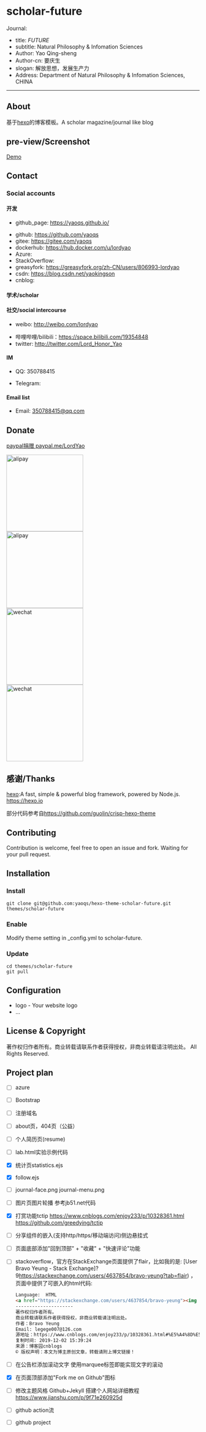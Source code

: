 # scholar-future

Journal:

+ title: *FUTURE*
+ subtitle: Natural Philosophy & Infomation Sciences
+ Author: Yao Qing-sheng
+ Author-cn: 要庆生
+ slogan: 解放思想，发展生产力
+ Address: Department of Natural Philosophy & Infomation Sciences, CHINA

---

## About

基于[hexo](https://github.com/hexojs/hexo)的博客模板。A scholar magazine/journal like blog

## pre-view/Screenshot

[Demo](https://yaoqs.github.io)

## Contact

### Social accounts

#### 开发

- github_page: <https://yaoqs.github.io/>
+ github: <https://github.com/yaoqs>
+ gitee: <https://gitee.com/yaoqs>
+ dockerhub: <https://hub.docker.com/u/lordyao>
+ Azure:
+ StackOverflow:
+ greasyfork: <https://greasyfork.org/zh-CN/users/806993-lordyao>
+ csdn: <https://blog.csdn.net/yaokingson>
+ cnblog:

#### 学术/scholar

#### 社交/social intercourse

- weibo: <http://weibo.com/lordyao>
+ 哔哩哔哩/bilibili：<https://space.bilibili.com/19354848>
+ twitter: <http://twitter.com/Lord_Honor_Yao>

#### IM

- QQ: 350788415
+ Telegram:

#### Email list

- Email: 350788415@qq.com

## Donate

[paypal捐赠 paypal.me/LordYao](https://www.paypal.com/cgi-bin/webscr?cmd=_xclick&business=243292490@qq.com&currency_code=USD&amount=1&return=http://yaoqs.github.com/about.html&item_name=LordYao%27s%20Blog&undefined_quantity=1)

<image alt="alipay" src="https://yaoqs.github.io/images/支付宝收款码.jpg" width="200"/><br>
<image alt="alipay" src="https://yaoqs.github.io/images/支付宝红包码.jpg" width="200"/><br>
<image alt="wechat" src="https://yaoqs.github.io/images/微信收款码.png" width="200"/><br>
<image alt="wechat" src="https://yaoqs.github.io/images/微信打赏码.png" width="200"/>

## 感谢/Thanks

[hexo](https://github.com/hexojs/hexo):A fast, simple & powerful blog framework, powered by Node.js. <https://hexo.io>

部分代码参考自<https://github.com/guolin/crisp-hexo-theme>

## Contributing

Contribution is welcome, feel free to open an issue and fork. Waiting for your pull request.

## Installation

### Install

```
git clone git@github.com:yaoqs/hexo-theme-scholar-future.git themes/scholar-future
```

### Enable

Modify theme setting in _config.yml to scholar-future.

### Update

```
cd themes/scholar-future
git pull
```

## Configuration

+ logo - Your website logo
+ ...

## License & Copyright

著作权归作者所有。商业转载请联系作者获得授权，非商业转载请注明出处。
All Rights Reserved.

## Project plan

+ [ ] azure
+ [ ] Bootstrap
+ [ ] 注册域名
+ [ ] about页，404页（公益）
+ [ ] 个人简历页(resume)
+ [ ] lab.html实验示例代码
+ [x] 统计页statistics.ejs
+ [x] follow.ejs
+ [ ] journal-face.png journal-menu.png
+ [ ] 图片页图片轮播 参考jb51.net代码
+ [x] 打赏功能tctip  <https://www.cnblogs.com/enjoy233/p/10328361.html> <https://github.com/greedying/tctip>
+ [ ] 分享组件的嵌入(支持http/https/移动端访问)侧边悬挂式
+ [ ] 页面底部添加"回到顶部" + "收藏" + "快速评论"功能
+ [ ] stackoverflow，官方在StackExchange页面提供了flair，比如我的是: [User Bravo Yeung - Stack Exchange]?9<https://stackexchange.com/users/4637854/bravo-yeung?tab=flair>) ，页面中提供了可嵌入的html代码:

    ```html
    Language:  HTML
    <a href="https://stackexchange.com/users/4637854/bravo-yeung"><img src="https://stackexchange.com/users/flair/4637854.png" width="208" height="58" alt="profile for Bravo Yeung on Stack Exchange, a network of free, community-driven Q&amp;A sites" title="profile for Bravo Yeung on Stack Exchange, a network of free, community-driven Q&amp;A sites" /></a>
    ---------------------
    著作权归作者所有。
    商业转载请联系作者获得授权，非商业转载请注明出处。
    作者：Bravo Yeung
    Email: legege007@126.com
    源地址：https://www.cnblogs.com/enjoy233/p/10328361.html#%E5%A4%8D%E5%88%B6%E6%AD%A3%E6%96%87%E6%96%87%E5%AD%97%E6%97%B6%E8%87%AA%E5%8A%A8%E5%8A%A0%E7%89%88%E6%9D%83
    复制时间: 2019-12-02 15:39:24
    来源：博客园cnblogs
    © 版权声明：本文为博主原创文章，转载请附上博文链接！
    ```

+ [ ] 在公告栏添加滚动文字 使用marquee标签即能实现文字的滚动
+ [x] 在页面顶部添加"Fork me on Github"图标
+ [ ] 修改主题风格 Github+Jekyll 搭建个人网站详细教程 <https://www.jianshu.com/p/9f71e260925d>
+ [ ] github action流
+ [ ] github project

<script type="text/javascript" src="https://cdn.staticfile.org/jquery/3.4.1/jquery.min.js"></script>
<script type="text/javascript" src="https://cdn.staticfile.org/jquery.qrcode/1.0/jquery.qrcode.min.js"></script>
<div id="qrcode"></div>
<script>
    $('#qrcode').qrcode({width: 173,height: 173,text:"<%- url_for(page.permalink) %>"});
</script>